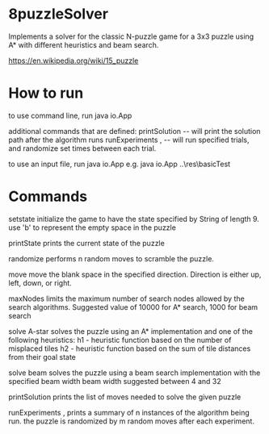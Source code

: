 # 8puzzleSolver
Implements a solver for the classic N-puzzle game for a 3x3 puzzle using A* with different heuristics and beam search. 

https://en.wikipedia.org/wiki/15_puzzle

# How to run
to use command line, run
java io.App

additional commands that are defined: 
printSolution -- will print the solution path after the algorithm runs
runExperiments <trials>,<randomizeState> -- will run specified trials, and randomize set times between each trial. 

to use an input file, run 
java io.App <filename>
e.g. 
java io.App ..\res\basicTest

# Commands
setstate <state>
  initialize the game to have the state specified by String of length 9. 
  use 'b' to represent the empty space in the puzzle
 
printState
  prints the current state of the puzzle

randomize <n>
  performs n random moves to scramble the puzzle.
     
move <direction>
  move the blank space in the specified direction. Direction is either up, left, down, or right.

maxNodes <n>
  limits the maximum number of search nodes allowed by the search algorithms. 
  Suggested value of 10000 for A* search, 1000 for beam search
  
solve A-star <heuristic type>
  solves the puzzle using an A* implementation and one of the following heuristics:
    h1 - heuristic function based on the number of misplaced tiles
    h2 - heuristic function based on the sum of tile distances from their goal state

solve beam <beam width>
  solves the puzzle using a beam search implementation with the specified beam width
  beam width suggested between 4 and 32

printSolution
  prints the list of moves needed to solve the given puzzle
  
runExperiments <n> , <m>
  prints a summary of n instances of the algorithm being run.
  the puzzle is randomized by m random moves after each experiment.
